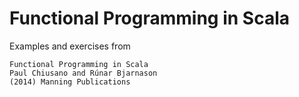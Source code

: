# Functional Programming in Scala

Examples and exercises from

    Functional Programming in Scala
    Paul Chiusano and Rúnar Bjarnason
    (2014) Manning Publications

    

